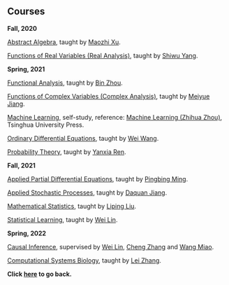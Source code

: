 ## Courses

**Fall, 2020**

[Abstract Algebra](https://wqgcx.github.io/courses/Abstract_Algebra.pdf), taught by [Maozhi Xu](https://www.math.pku.edu.cn/jsdw/js_20180628175159671361/x_20180628175159671361/69981.htm).

[Functions of Real Variables (Real Analysis)](https://wqgcx.github.io/courses/Functions_of_Real_Variables.pdf), taught by [Shiwu Yang](https://bicmr.pku.edu.cn/~shiwuyang/).

**Spring, 2021**

[Functional Analysis](https://wqgcx.github.io/courses/Functional_Analysis.pdf), taught by [Bin Zhou](https://www.math.pku.edu.cn/teachers/bzhou/index.htm).

[Functions of Complex Variables (Complex Analysis)](https://wqgcx.github.io/courses/complex_analysis.pdf), taught by [Meiyue Jiang](https://www.math.pku.edu.cn/jsdw/js_20180628175159671361/j_20180628175159671361/69929.htm).

[Machine Learning](https://wqgcx.github.io/courses/ml.pdf), self-study, reference: [Machine Learning (Zhihua Zhou)](https://baike.baidu.com/item/%E6%9C%BA%E5%99%A8%E5%AD%A6%E4%B9%A0/23613024?fr=aladdin), Tsinghua University Press.

[Ordinary Differential Equations](https://wqgcx.github.io/courses/ode.pdf), taught by [Wei Wang](https://www.math.pku.edu.cn/jsdw/js_20180628175159671361/w_20180628175159671361/69973.htm).

[Probability Theory](https://wqgcx.github.io/courses/probability_theory.pdf), taught by [Yanxia Ren](https://www.math.pku.edu.cn/teachers/renyx/index.htm).

**Fall, 2021**

[Applied Partial Differential Equations](https://wqgcx.github.io/courses/apde.pdf), taught by [Pingbing Ming](http://sourcedb.amss.cas.cn/zw/zjrck/jcqn/201511/t20151110_4456639.html).

[Applied Stochastic Processes](https://wqgcx.github.io/courses/Applied_Stochastic_Processes.pdf), taught by [Daquan Jiang](https://www.math.pku.edu.cn/jsdw/js_20180628175159671361/j_20180628175159671361/69928.htm).

[Mathematical Statistics](https://wqgcx.github.io/courses/mathematical_statistics.pdf), taught by [Liping Liu](https://www.math.pku.edu.cn/jsdw/js_20180628175159671361/l_20180628175159671361/69938.htm).

[Statistical Learning](https://wqgcx.github.io/courses/statistical_learning.pdf), taught by [Wei Lin](https://www.math.pku.edu.cn/teachers/linw/).

**Spring, 2022**

[Causal Inference](https://wqgcx.github.io/courses/causal_inference.pdf), supervised by [Wei Lin](https://www.math.pku.edu.cn/teachers/linw/), [Cheng Zhang](https://zcrabbit.github.io/) and [Wang Miao](https://www.math.pku.edu.cn/teachers/mwfy/).

[Computational Systems Biology](https://wqgcx.github.io/courses/CSB.pdf), taught by [Lei Zhang](https://bicmr.pku.edu.cn/~zhanglei/).

**Click [here](https://wqgcx.github.io/) to go back.**
